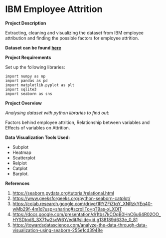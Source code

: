 # IBM Employee Attrition

**Project Description**

Extracting, cleaning and visualizing the dataset from IBM employee attribution and finding the possible factors for employee attrition.

**Dataset can be found [here](https://drive.google.com/file/d/13cdx4kWB6-WZe1VTjPqnFRgYzzGZHt2x/view?usp=sharing)**

**Project Requirements**

Set up the following libraries:
``` 
import numpy as np
import pandas as pd
import matplotlib.pyplot as plt
import sqlite3
import seaborn as sns
```

**Project Overview**

*Analysing dataset with python libraries to find out:*

Factors behind employee attrition,
Relationship between variables and
Effects of variables on Attrition.

**Data Visualization Tools Used:**

* Subplot
* Heatmap
* Scatterplot
* Relplot
* Catplot 
* Barplot.

**References**

1. https://seaborn.pydata.org/tutorial/relational.html
2. https://www.geeksforgeeks.org/python-seaborn-catplot/
3. https://colab.research.google.com/drive/1RYZFiZtqY_XNRzkYEq40-wMb29f-4m1d?usp=sharing#scrollTo=pT9as-xLXOlT
4. https://docs.google.com/presentation/d/1tbs7kCOqB0HnC6u64R02OO_HYSDtqdS_SX71w2scW6Y/edit#slide=id.g138189d633e_0_81  
5. https://towardsdatascience.com/analyze-the-data-through-data-visualization-using-seaborn-255e1cd3948e



